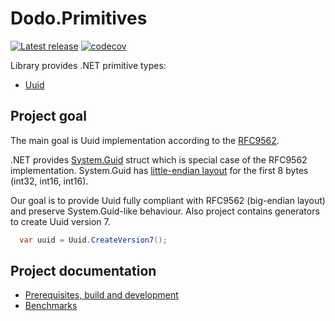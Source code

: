 # Dodo.Primitives

[![Latest release](https://img.shields.io/badge/nuget-4.0.0-blue?&kill_cache=1)](https://www.nuget.org/packages/Dodo.Primitives/4.0.0)
[![codecov](https://codecov.io/gh/dodobrands/primitives/graph/badge.svg?token=7ILQPREIVA)](https://codecov.io/gh/dodobrands/primitives)

Library provides .NET primitive types:

- [Uuid](./src/Dodo.Primitives/Uuid.cs)

## Project goal

The main goal is Uuid implementation according to the [RFC9562](https://www.rfc-editor.org/rfc/rfc9562.html).

.NET provides [System.Guid](https://docs.microsoft.com/en-us/dotnet/api/system.guid) struct which is special case of the RFC9562 implementation. System.Guid has [little-endian layout](https://github.com/dotnet/runtime/blob/v9.0.0/src/libraries/System.Private.CoreLib/src/System/Guid.cs#L44-L46) for the first 8 bytes (int32, int16, int16).

Our goal is to provide Uuid fully compliant with RFC9562 (big-endian layout) and preserve System.Guid-like behaviour. 
Also project contains generators to create Uuid version 7.

  ```csharp
    var uuid = Uuid.CreateVersion7();
  ```

## Project documentation

- [Prerequisites, build and development](https://github.com/dodobrands/primitives/wiki/Prerequisites,-build-and-development)
- [Benchmarks](https://github.com/dodobrands/primitives/wiki/Benchmarks)


